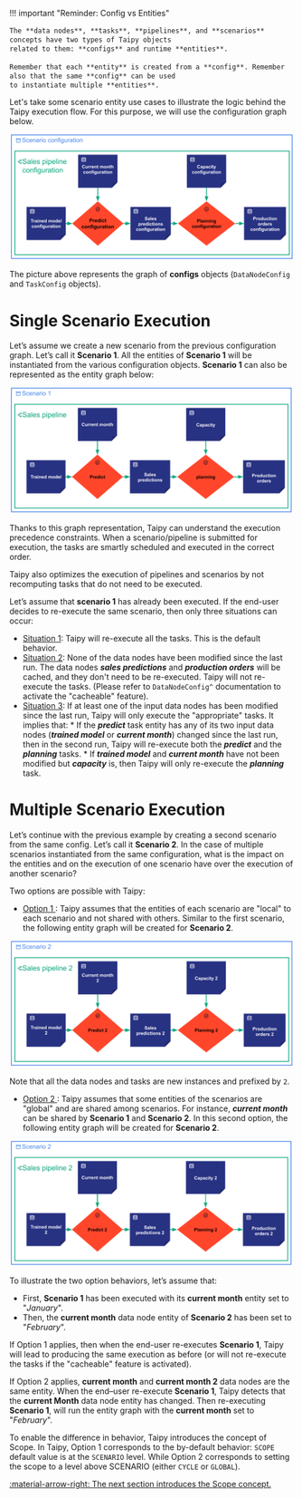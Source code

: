 !!! important "Reminder: Config vs Entities"

    The **data nodes**, **tasks**, **pipelines**, and **scenarios** concepts have two types of Taipy objects
    related to them: **configs** and runtime **entities**.

    Remember that each **entity** is created from a **config**. Remember also that the same **config** can be used
    to instantiate multiple **entities**.

Let's take some scenario entity use cases to illustrate the logic behind the Taipy execution flow. For this purpose,
we will use the configuration graph below.

![Configuration Graph ](../pic/execution_flow_configs.svg)

The picture above represents the graph of **configs** objects (`DataNodeConfig` and `TaskConfig` objects).

# Single Scenario Execution

Let’s assume we create a new scenario from the previous configuration graph. Let’s call it **Scenario 1**. All the
entities of **Scenario 1** will be instantiated from the various configuration objects. **Scenario 1** can also be
represented as the entity graph below:

![Configuration Graph ](../pic/execution_flow_entities.svg)

Thanks to this graph representation, Taipy can understand the execution precedence constraints. When a
scenario/pipeline is submitted for execution, the tasks are smartly scheduled and executed in the correct order.

Taipy also optimizes the execution of pipelines and scenarios by not recomputing tasks that do not need to be executed.

Let’s assume that **scenario 1** has already been executed. If the end-user decides to re-execute the same scenario,
then only three situations can occur:

- <u>Situation 1</u>: Taipy will re-execute all the tasks. This is the default behavior.
- <u>Situation 2</u>: None of the data nodes have been modified since the last run. The data nodes _**sales
  predictions**_ and _**production orders**_ will be cached, and they don't need to be re-executed. Taipy will not
  re-execute the tasks. (Please refer to `DataNodeConfig^` documentation to activate the "cacheable" feature).
- <u>Situation 3</u>: If at least one of the input data nodes has been modified since the last run, Taipy will only
  execute the "appropriate" tasks. It implies that:
      * If the _**predict**_ task entity has any of its two input data nodes (_**trained model**_ or _**current
        month**_) changed since the last run, then in the second run, Taipy will re-execute both the _**predict**_
        and the _**planning**_ tasks.
      * If _**trained model**_ and _**current month**_ have not been modified but _**capacity**_ is, then Taipy
        will only re-execute the _**planning**_ task.

# Multiple Scenario Execution

Let’s continue with the previous example by creating a second scenario from the same config. Let’s call it
**Scenario 2**. In the case of multiple scenarios instantiated from the same configuration, what is the impact on
the entities and on the execution of one scenario have over the execution of another scenario?

Two options are possible with Taipy:

- <u> Option 1 </u>:
Taipy assumes that the entities of each scenario are "local" to each scenario and not shared with others. Similar to
the first scenario, the following entity graph will be created for **Scenario 2**.

![Configuration Graph ](../pic/execution_flow_entities_2.svg)

Note that all the data nodes and tasks are new instances and prefixed by `2`.

- <u> Option 2 </u>:
Taipy assumes that some entities of the scenarios are "global" and are shared among scenarios. For instance,
_**current month**_ can be shared by **Scenario 1** and **Scenario 2**. In this second option, the following entity
graph will be created for **Scenario 2**.

![Configuration Graph ](../pic/execution_flow_entities_2_global_month.svg)

To illustrate the two option behaviors, let’s assume that:

- First, **Scenario 1** has been executed with its **current month** entity set to "_January_".
- Then, the **current month** data node entity of **Scenario 2** has been set to "_February_".

If Option 1 applies, then when the end-user re-executes **Scenario 1**, Taipy will lead to producing the same execution
as before (or will not re-execute the tasks if the "cacheable" feature is activated).

If Option 2 applies, **current month** and **current month 2**  data nodes are the same entity. When the end–user
re-execute **Scenario 1**, Taipy detects that the **current Month** data node entity has changed. Then re-executing
**Scenario 1**, will run the entity graph with the **current month** set to "_February_".

To enable the difference in behavior, Taipy introduces the concept of Scope. In Taipy, Option 1 corresponds to the
by-default behavior: `SCOPE` default value is at the `SCENARIO` level. While Option 2 corresponds to setting the scope
to a level above SCENARIO (either `CYCLE` or `GLOBAL`).

[:material-arrow-right: The next section introduces the Scope concept.](scope.md)
